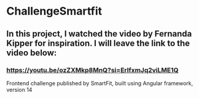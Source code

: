 # ChallengeSmartfit

## In this project, I watched the video by Fernanda Kipper for inspiration. I will leave the link to the video below:
### https://youtu.be/ozZXMkp8MnQ?si=ErlfxmJq2viLME1Q

Frontend challenge published by SmartFit, built using Angular framework, version 14
